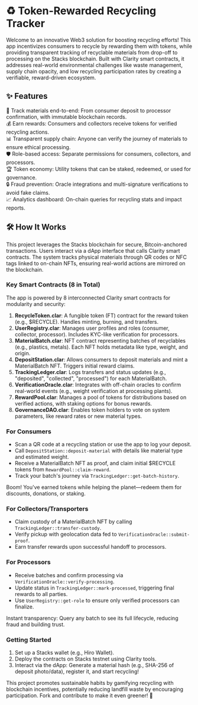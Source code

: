 # ♻️ Token-Rewarded Recycling Tracker

Welcome to an innovative Web3 solution for boosting recycling efforts! This app incentivizes consumers to recycle by rewarding them with tokens, while providing transparent tracking of recyclable materials from drop-off to processing on the Stacks blockchain. Built with Clarity smart contracts, it addresses real-world environmental challenges like waste management, supply chain opacity, and low recycling participation rates by creating a verifiable, reward-driven ecosystem.

## ✨ Features

🔄 Track materials end-to-end: From consumer deposit to processor confirmation, with immutable blockchain records.  
💰 Earn rewards: Consumers and collectors receive tokens for verified recycling actions.  
📊 Transparent supply chain: Anyone can verify the journey of materials to ensure ethical processing.  
🛡️ Role-based access: Separate permissions for consumers, collectors, and processors.  
🏆 Token economy: Utility tokens that can be staked, redeemed, or used for governance.  
🔒 Fraud prevention: Oracle integrations and multi-signature verifications to avoid fake claims.  
📈 Analytics dashboard: On-chain queries for recycling stats and impact reports.

## 🛠 How It Works

This project leverages the Stacks blockchain for secure, Bitcoin-anchored transactions. Users interact via a dApp interface that calls Clarity smart contracts. The system tracks physical materials through QR codes or NFC tags linked to on-chain NFTs, ensuring real-world actions are mirrored on the blockchain.

### Key Smart Contracts (8 in Total)
The app is powered by 8 interconnected Clarity smart contracts for modularity and security:

1. **RecycleToken.clar**: A fungible token (FT) contract for the reward token (e.g., $RECYCLE). Handles minting, burning, and transfers.  
2. **UserRegistry.clar**: Manages user profiles and roles (consumer, collector, processor). Includes KYC-like verification for processors.  
3. **MaterialBatch.clar**: NFT contract representing batches of recyclables (e.g., plastics, metals). Each NFT holds metadata like type, weight, and origin.  
4. **DepositStation.clar**: Allows consumers to deposit materials and mint a MaterialBatch NFT. Triggers initial reward claims.  
5. **TrackingLedger.clar**: Logs transfers and status updates (e.g., "deposited", "collected", "processed") for each MaterialBatch.  
6. **VerificationOracle.clar**: Integrates with off-chain oracles to confirm real-world events (e.g., weight verification at processing plants).  
7. **RewardPool.clar**: Manages a pool of tokens for distributions based on verified actions, with staking options for bonus rewards.  
8. **GovernanceDAO.clar**: Enables token holders to vote on system parameters, like reward rates or new material types.

### For Consumers
- Scan a QR code at a recycling station or use the app to log your deposit.  
- Call `DepositStation::deposit-material` with details like material type and estimated weight.  
- Receive a MaterialBatch NFT as proof, and claim initial $RECYCLE tokens from `RewardPool::claim-reward`.  
- Track your batch's journey via `TrackingLedger::get-batch-history`.  

Boom! You've earned tokens while helping the planet—redeem them for discounts, donations, or staking.

### For Collectors/Transporters
- Claim custody of a MaterialBatch NFT by calling `TrackingLedger::transfer-custody`.  
- Verify pickup with geolocation data fed to `VerificationOracle::submit-proof`.  
- Earn transfer rewards upon successful handoff to processors.

### For Processors
- Receive batches and confirm processing via `VerificationOracle::verify-processing`.  
- Update status in `TrackingLedger::mark-processed`, triggering final rewards to all parties.  
- Use `UserRegistry::get-role` to ensure only verified processors can finalize.  

Instant transparency: Query any batch to see its full lifecycle, reducing fraud and building trust.

### Getting Started
1. Set up a Stacks wallet (e.g., Hiro Wallet).  
2. Deploy the contracts on Stacks testnet using Clarity tools.  
3. Interact via the dApp: Generate a material hash (e.g., SHA-256 of deposit photo/data), register it, and start recycling!  

This project promotes sustainable habits by gamifying recycling with blockchain incentives, potentially reducing landfill waste by encouraging participation. Fork and contribute to make it even greener! 🚀